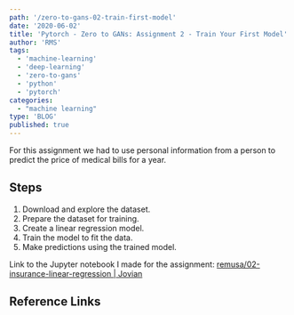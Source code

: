 ```yaml
---
path: '/zero-to-gans-02-train-first-model'
date: '2020-06-02'
title: 'Pytorch - Zero to GANs: Assignment 2 - Train Your First Model'
author: 'RMS'
tags:
  - 'machine-learning'
  - 'deep-learning'
  - 'zero-to-gans'
  - 'python'
  - 'pytorch'
categories:
  - "machine learning"
type: 'BLOG'
published: true
---
```


For this assignment we had to use personal information from a person to predict the price of medical
bills for a year.

## Steps

1. Download and explore the dataset.
2. Prepare the dataset for training.
3. Create a linear regression model.
4. Train the model to fit the data.
5. Make predictions using the trained model.

Link to the Jupyter notebook I made for the assignment:
[remusa/02-insurance-linear-regression | Jovian](https://jovian.ml/remusa/02-insurance-linear-regression)

## Reference Links

